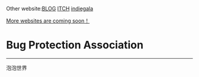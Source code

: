 Other website:[BLOG](https://bugprotectionassociation.wordpress.com/)  [ITCH](https://bugprotectionassociation.itch.io/) [indiegala](https://systemmanager.indiegala.com/)

[More websites are coming soon！](https://github.com/BUGProtectionAssociation/bugprotectionassociation.github.io/issues)
# Bug Protection Association
***
泡泡世界

